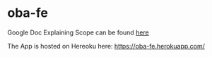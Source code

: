 # oba-fe

Google Doc Explaining Scope can be found [here](https://docs.google.com/document/d/1RBHqN8R43A9qSfAMASSsOGxbsoxyCPl0ELxlbseBCe4/edit?usp=sharing)

The App is hosted on Hereoku here: https://oba-fe.herokuapp.com/
